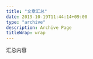 ```yaml
---
title: "文章汇总"
date: 2019-10-19T11:44:14+09:00
type: "archive"
description: Archive Page
titleWrap: wrap
---
```


汇总内容